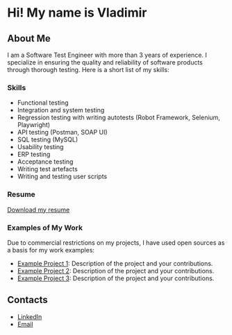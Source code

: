 # Hi! My name is Vladimir

## About Me
I am a Software Test Engineer with more than 3 years of experience. 
I specialize in ensuring the quality and reliability of software products through thorough testing. 
Here is a short list of my skills:

### Skills
- Functional testing
- Integration and system testing
- Regression testing with writing autotests (Robot Framework, Selenium, Playwright)
- API testing (Postman, SOAP UI)
- SQL testing (MySQL)
- Usability testing
- ERP testing
- Acceptance testing
- Writing test artefacts
- Writing and testing user scripts

### Resume
[Download my resume](link_to_your_resume) 

### Examples of My Work
Due to commercial restrictions on my projects, I have used open sources as a basis for my work examples:

- [Example Project 1](link_to_example_project_1): Description of the project and your contributions.
- [Example Project 2](link_to_example_project_2): Description of the project and your contributions.
- [Example Project 3](link_to_example_project_3): Description of the project and your contributions.

## Contacts
- [LinkedIn](https://www.linkedin.com/in/vnlashin)
- [Email](mailto:vnlashin@gmail.com)
